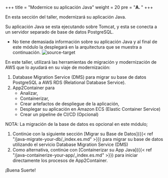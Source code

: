 +++
title = "Modernice su aplicación Java"
weight = 20
pre = "<b>A. </b>"
+++

En esta sección del taller, modernizará su aplicación Java.

Su aplicación Java se esta ejecutando sobre Tomcat, y esta se conecta a un servidor separado de base de datos PostgreSQL.

- No tiene demasiada información sobre su aplicación Java y al final de este módulo la desplegará en la arquitectura que se muestra a continuación.
![source-target](/modernization/java-source-target.png)

En este taller, utilizará las herramientas de migración y modernización de AWS que lo ayudará en su viaje de modernización:

1. Database Migration Service (DMS) para migrar su base de datos PostgreSQL a AWS RDS (Relational Database Service).
2. App2Container para
    - Analizar,
    - Containerizar,
    - Crear artefactos de despliegue de la aplicación,
    - Desplegar su aplicación en Amazon ECS (Elastic Container Service)
    - Crear un pipeline de CI/CD (Opcional)

NOTA: La migración de la base de datos es opcional en este módulo;

1. Continúe con la siguiente sección [Migrar su Base de Datos]({{< ref "/java-migrate-your-db/_index.es.md" >}}) para migrar su base de datos utilizando el servicio Database Migration Service (DMS)
2. Como alternativa, continúe con [Containerizar su App Java]({{< ref "/java-containerize-your-app/_index.es.md" >}}) para iniciar directamente los procesos de App2Container.

¡Buena Suerte!
